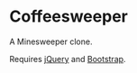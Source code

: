 # Coffeesweeper

A Minesweeper clone.

Requires [jQuery](https://jquery.com/) and [Bootstrap](http://getbootstrap.com/).
